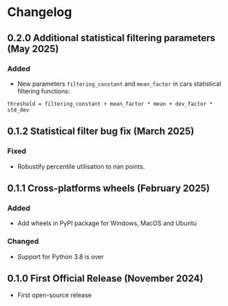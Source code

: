 # Changelog

## 0.2.0 Additional statistical filtering parameters (May 2025)

### Added

- New parameters `filtering_constant` and `mean_factor` in cars statistical filtering functions:

`threshold = filtering_constant + mean_factor * mean + dev_factor * std_dev`

## 0.1.2 Statistical filter bug fix (March 2025)

### Fixed

- Robustify percentile utilisation to nan points.

## 0.1.1 Cross-platforms wheels (February 2025)

### Added

 - Add wheels in PyPI package for Windows, MacOS and Ubuntu

### Changed

 - Support for Python 3.8 is over

## 0.1.0 First Official Release (November 2024)

- First open-source release
